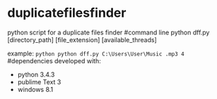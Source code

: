# duplicatefilesfinder
python script for a duplicate files finder 
#command line
python dff.py [directory_path] [file_extension] [available_threads]

example: `python python dff.py C:\Users\User\Music .mp3 4`
#dependencies
developed with:
- python 3.4.3
- publime Text 3
- windows 8.1
